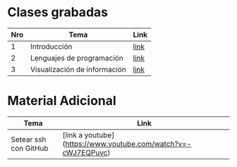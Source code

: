 # Clases grabadas

| Nro | Tema | Link |
| ------------- | ------------- | ------------- |
| 1 | Introducción | [link](https://drive.google.com/file/d/1S9ggFeUP-b5uns46_C9ps_iD4nFblc41/view) |
| 2 | Lenguajes de programación | [link](https://drive.google.com/file/d/1VFHRPmtMAPdxrCota3R34LMbOpi3Nayh/view) |
| 3 | Visualización de información | [link](https://drive.google.com/file/d/1YCbVlVLZw6aUm1wpYkTtX4S_bMcGGNIZ/view) |



# Material Adicional

| Tema | Link |
| ------------- | ------------- |
| Setear ssh con GitHub | [link a youtube] (https://www.youtube.com/watch?v=-cWJ7EQPuvc)|